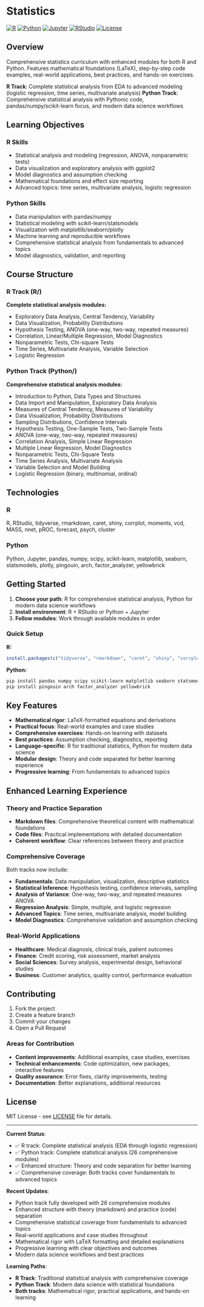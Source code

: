 # Statistics

[![R](https://img.shields.io/badge/R-276DC3?style=for-the-badge&logo=r&logoColor=white)](https://www.r-project.org/)
[![Python](https://img.shields.io/badge/Python-3776AB?style=for-the-badge&logo=python&logoColor=white)](https://www.python.org/)
[![Jupyter](https://img.shields.io/badge/Jupyter-F37626?style=for-the-badge&logo=jupyter&logoColor=white)](https://jupyter.org/)
[![RStudio](https://img.shields.io/badge/RStudio-75AADB?style=for-the-badge&logo=rstudio&logoColor=white)](https://posit.co/)
[![License](https://img.shields.io/badge/License-MIT-blue.svg)](LICENSE)

## Overview

Comprehensive statistics curriculum with enhanced modules for both R and Python. Features mathematical foundations (LaTeX), step-by-step code examples, real-world applications, best practices, and hands-on exercises.

**R Track**: Complete statistical analysis from EDA to advanced modeling (logistic regression, time series, multivariate analysis)
**Python Track**: Comprehensive statistical analysis with Pythonic code, pandas/numpy/scikit-learn focus, and modern data science workflows

## Learning Objectives

### R Skills
- Statistical analysis and modeling (regression, ANOVA, nonparametric tests)
- Data visualization and exploratory analysis with ggplot2
- Model diagnostics and assumption checking
- Mathematical foundations and effect size reporting
- Advanced topics: time series, multivariate analysis, logistic regression

### Python Skills
- Data manipulation with pandas/numpy
- Statistical modeling with scikit-learn/statsmodels
- Visualization with matplotlib/seaborn/plotly
- Machine learning and reproducible workflows
- Comprehensive statistical analysis from fundamentals to advanced topics
- Model diagnostics, validation, and reporting

## Course Structure

### R Track (R/)
**Complete statistical analysis modules:**
- Exploratory Data Analysis, Central Tendency, Variability
- Data Visualization, Probability Distributions
- Hypothesis Testing, ANOVA (one-way, two-way, repeated measures)
- Correlation, Linear/Multiple Regression, Model Diagnostics
- Nonparametric Tests, Chi-square Tests
- Time Series, Multivariate Analysis, Variable Selection
- Logistic Regression

### Python Track (Python/)
**Comprehensive statistical analysis modules:**
- Introduction to Python, Data Types and Structures
- Data Import and Manipulation, Exploratory Data Analysis
- Measures of Central Tendency, Measures of Variability
- Data Visualization, Probability Distributions
- Sampling Distributions, Confidence Intervals
- Hypothesis Testing, One-Sample Tests, Two-Sample Tests
- ANOVA (one-way, two-way, repeated measures)
- Correlation Analysis, Simple Linear Regression
- Multiple Linear Regression, Model Diagnostics
- Nonparametric Tests, Chi-Square Tests
- Time Series Analysis, Multivariate Analysis
- Variable Selection and Model Building
- Logistic Regression (binary, multinomial, ordinal)

## Technologies

### R
R, RStudio, tidyverse, rmarkdown, caret, shiny, corrplot, moments, vcd, MASS, nnet, pROC, forecast, psych, cluster

### Python
Python, Jupyter, pandas, numpy, scipy, scikit-learn, matplotlib, seaborn, statsmodels, plotly, pingouin, arch, factor_analyzer, yellowbrick

## Getting Started

1. **Choose your path**: R for comprehensive statistical analysis, Python for modern data science workflows
2. **Install environment**: R + RStudio or Python + Jupyter
3. **Follow modules**: Work through available modules in order

### Quick Setup

**R:**
```r
install.packages(c("tidyverse", "rmarkdown", "caret", "shiny", "corrplot", "moments", "vcd", "MASS", "nnet", "pROC", "forecast", "psych", "cluster"))
```

**Python:**
```bash
pip install pandas numpy scipy scikit-learn matplotlib seaborn statsmodels plotly jupyter
pip install pingouin arch factor_analyzer yellowbrick
```

## Key Features

- **Mathematical rigor**: LaTeX-formatted equations and derivations
- **Practical focus**: Real-world examples and case studies
- **Comprehensive exercises**: Hands-on learning with datasets
- **Best practices**: Assumption checking, diagnostics, reporting
- **Language-specific**: R for traditional statistics, Python for modern data science
- **Modular design**: Theory and code separated for better learning experience
- **Progressive learning**: From fundamentals to advanced topics

## Enhanced Learning Experience

### Theory and Practice Separation
- **Markdown files**: Comprehensive theoretical content with mathematical foundations
- **Code files**: Practical implementations with detailed documentation
- **Coherent workflow**: Clear references between theory and practice

### Comprehensive Coverage
Both tracks now include:
- **Fundamentals**: Data manipulation, visualization, descriptive statistics
- **Statistical Inference**: Hypothesis testing, confidence intervals, sampling
- **Analysis of Variance**: One-way, two-way, and repeated measures ANOVA
- **Regression Analysis**: Simple, multiple, and logistic regression
- **Advanced Topics**: Time series, multivariate analysis, model building
- **Model Diagnostics**: Comprehensive validation and assumption checking

### Real-World Applications
- **Healthcare**: Medical diagnosis, clinical trials, patient outcomes
- **Finance**: Credit scoring, risk assessment, market analysis
- **Social Sciences**: Survey analysis, experimental design, behavioral studies
- **Business**: Customer analytics, quality control, performance evaluation

## Contributing

1. Fork the project
2. Create a feature branch
3. Commit your changes
4. Open a Pull Request

### Areas for Contribution
- **Content improvements**: Additional examples, case studies, exercises
- **Technical enhancements**: Code optimization, new packages, interactive features
- **Quality assurance**: Error fixes, clarity improvements, testing
- **Documentation**: Better explanations, additional resources

## License

MIT License - see [LICENSE](LICENSE) file for details.

---

**Current Status**: 
- ✅ R track: Complete statistical analysis (EDA through logistic regression)
- ✅ Python track: Complete statistical analysis (26 comprehensive modules)
- ✅ Enhanced structure: Theory and code separation for better learning
- ✅ Comprehensive coverage: Both tracks cover fundamentals to advanced topics

**Recent Updates**:
- Python track fully developed with 26 comprehensive modules
- Enhanced structure with theory (markdown) and practice (code) separation
- Comprehensive statistical coverage from fundamentals to advanced topics
- Real-world applications and case studies throughout
- Mathematical rigor with LaTeX formatting and detailed explanations
- Progressive learning with clear objectives and outcomes
- Modern data science workflows and best practices

**Learning Paths**:
- **R Track**: Traditional statistical analysis with comprehensive coverage
- **Python Track**: Modern data science with statistical foundations
- **Both tracks**: Mathematical rigor, practical applications, and hands-on learning